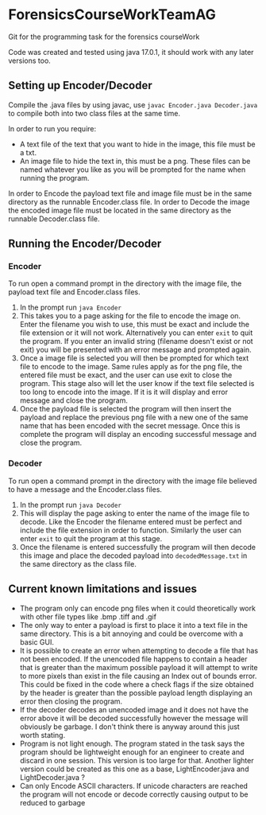 # ForensicsCourseWorkTeamAG
Git for the programming task for the forensics courseWork

Code was created and tested using java 17.0.1, it should work with any later versions too.

## Setting up Encoder/Decoder

Compile the .java files by using javac, use `javac Encoder.java Decoder.java` to compile both into two class files at the same time.

In order to run you require:
* A text file of the text that you want to hide in the image, this file must be a txt.
* An image file to hide the text in, this must be a png.
These files can be named whatever you like as you will be prompted for the name when running the program.

In order to Encode the payload text file and image file must be in the same directory as the runnable Encoder.class file. 
In order to Decode the image the encoded image file must be located in the same directory as the runnable Decoder.class file.

## Running the Encoder/Decoder

### Encoder
To run open a command prompt in the directory with the image file, the payload text file and Encoder.class files.

1. In the prompt run `java Encoder`
2. This takes you to a page asking for the file to encode the image on. Enter the filename you wish to use, this must be exact and include the file extension or it will not work. Alternatively you can enter `exit` to quit the program. If you enter an invalid string (filename doesn't exist or not exit) you will be presented with an error message and prompted again.
3. Once a image file is selected you will then be prompted for which text file to encode to the image. Same rules apply as for the png file, the entered file must be exact, and the user can use exit to close the program. This stage also will let the user know if the text file selected is too long to encode into the image. If it is it will display and error message and close the program.
4. Once the payload file is selected the program will then insert the payload and replace the previous png file with a new one of the same name that has been encoded with the secret message. Once this is complete the program will display an encoding successful message and close the program.

### Decoder
To run open a command prompt in the directory with the image file believed to have a message and the Encoder.class files.

1. In the prompt run `java Decoder`
2. This will display the page asking to enter the name of the image file to decode. Like the Encoder the filename entered must be perfect and include the file extension in order to function. Similarly the user can enter `exit` to quit the program at this stage.
3. Once the filename is entered successfully the program will then decode this image and place the decoded payload into `decodedMessage.txt` in the same directory as the class file.

## Current known limitations and issues

* The program only can encode png files when it could theoretically work with other file types like .bmp .tiff and .gif
* The only way to enter a payload is first to place it into a text file in the same directory. This is a bit annoying and could be overcome with a basic GUI.
* It is possible to create an error when attempting to decode a file that has not been encoded. If the unencoded file happens to contain a header that is greater than the maximum possible payload it will attempt to write to more pixels than exist in the file causing an Index out of bounds error. This could be fixed in the code where a check flags if the size obtained by the header is greater than the possible payload length displaying an error then closing the program.
* If the decoder decodes an unencoded image and it does not have the error above it will be decoded successfully however the message will obviously be garbage. I don't think there is anyway around this just worth stating. 
* Program is not light enough. The program stated in the task says the program should be lightweight enough for an engineer to create and discard in one session. This version is too large for that. Another lighter version could be created as this one as a base, LightEncoder.java and LightDecoder.java ?
* Can only Encode ASCII characters. If unicode characters are reached the program will not encode or decode correctly causing output to be reduced to garbage